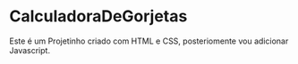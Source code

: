 # CalculadoraDeGorjetas
Este é um Projetinho criado com HTML e CSS, posteriomente vou adicionar Javascript.

